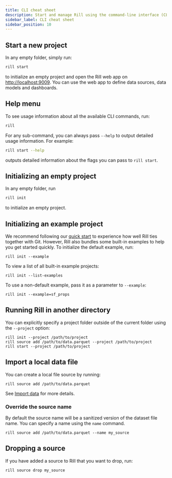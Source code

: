 ```yaml
---
title: CLI cheat sheet
description: Start and manage Rill using the command-line interface (CLI)
sidebar_label: CLI cheat sheet
sidebar_position: 10
---
```


## Start a new project

In any empty folder, simply run:

```bash
rill start
```

to initialize an empty project and open the Rill web app on [http://localhost:9009](http://localhost:9009). You can use the web app to define data sources, data models and dashboards.

## Help menu

To see usage information about all the available CLI commands, run:

```bash
rill
```

For any sub-command, you can always pass `--help` to output detailed usage information. For example:

```bash
rill start --help
```

outputs detailed information about the flags you can pass to `rill start`.

## Initializing an empty project

In any empty folder, run

```bash
rill init
```

to initialize an empty project.

## Initializing an example project

We recommend following our [quick start](../end-to-end.md) to experience how well Rill ties together with Git. However, Rill also bundles some built-in examples to help you get started quickly. To initialize the default example, run:

```
rill init --example
```

To view a list of all built-in example projects:

```
rill init --list-examples
```

To use a non-default example, pass it as a parameter to `--example`:

```
rill init --example=sf_props
```

## Running Rill in another directory

You can explicitly specify a project folder outside of the current folder using the `--project` option:

```
rill init --project /path/to/project
rill source add /path/to/data.parquet --project /path/to/project
rill start --project /path/to/project
```

## Import a local data file

You can create a local file source by running:

```
rill source add /path/to/data.parquet
```

See [Import data](../develop/import-data.md) for more details.

### Override the source name

By default the source name will be a sanitized version of the dataset file name. You can specify a name using the `name` command.

```
rill source add /path/to/data.parquet --name my_source
```

## Dropping a source

If you have added a source to Rill that you want to drop, run:

```bash
rill source drop my_source
```
